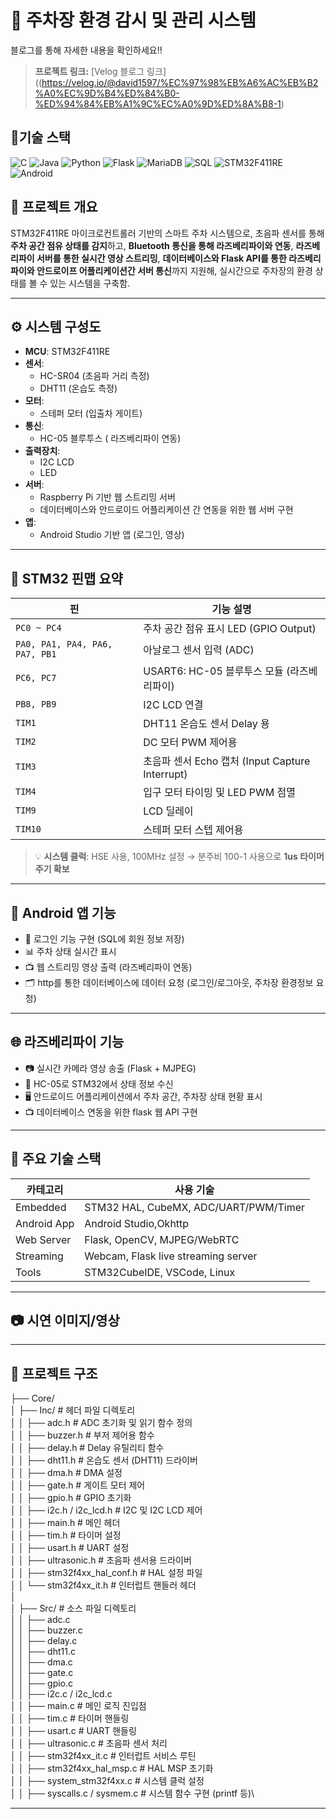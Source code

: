 # 🚗 주차장 환경 감시 및 관리 시스템

블로그를 통해 자세한 내용을 확인하세요!!
> **프로젝트 링크:** [Velog 블로그 링크]((https://velog.io/@david1597/%EC%97%98%EB%A6%AC%EB%B2%A0%EC%9D%B4%ED%84%B0-%ED%94%84%EB%A1%9C%EC%A0%9D%ED%8A%B8-1)

## 🧰기술 스택
![C](https://img.shields.io/badge/Language-C-blue?logo=c)
![Java](https://img.shields.io/badge/Language-Java-red?logo=openjdk)
![Python](https://img.shields.io/badge/Language-Python-yellow?logo=python)
![Flask](https://img.shields.io/badge/Framework-Flask-black?logo=flask)
![MariaDB](https://img.shields.io/badge/Database-MariaDB-blue?logo=mariadb)
![SQL](https://img.shields.io/badge/Query-SQL-lightgrey?logo=mysql)
![STM32F411RE](https://img.shields.io/badge/Board-STM32F411RE-darkgreen?logo=stmicroelectronics)
![Android](https://img.shields.io/badge/Platform-Android-green?logo=android)



## 📌 프로젝트 개요

STM32F411RE 마이크로컨트롤러 기반의 스마트 주차 시스템으로, 초음파 센서를 통해 **주차 공간 점유 상태를 감지**하고, **Bluetooth 통신을 통해 라즈베리파이와 연동**, **라즈베리파이 서버를 통한 실시간 영상 스트리밍**, **데이터베이스와 Flask API를 통한 라즈베리파이와 안드로이프 어플리케이션간 서버 통신**까지 지원해, 실시간으로 주차장의 환경 상태를 볼 수 있는 시스템을 구축함.

---

## ⚙️ 시스템 구성도

- **MCU**: STM32F411RE
- **센서**:
  - HC-SR04 (초음파 거리 측정)
  - DHT11 (온습도 측정)
- **모터**:
  - 스테퍼 모터 (입출차 게이트)
- **통신**:
  - HC-05 블루투스 ( 라즈베리파이 연동)
- **출력장치**:
  - I2C LCD
  - LED
- **서버**:
  - Raspberry Pi 기반 웹 스트리밍 서버
  - 데이터베이스와 안드로이드 어플리케이션 간 연동을 위한 웹 서버 구현
- **앱**:
  - Android Studio 기반 앱 (로그인, 영상)

---

## 📐 STM32 핀맵 요약

| 핀 | 기능 설명 |
|----|-----------|
| `PC0 ~ PC4` | 주차 공간 점유 표시 LED (GPIO Output) |
| `PA0, PA1, PA4, PA6, PA7, PB1` | 아날로그 센서 입력 (ADC) |
| `PC6, PC7` | USART6: HC-05 블루투스 모듈 (라즈베리파이) |
| `PB8, PB9` | I2C LCD 연결 |
| `TIM1` | DHT11 온습도 센서 Delay 용 |
| `TIM2` | DC 모터 PWM 제어용 |
| `TIM3` | 초음파 센서 Echo 캡처 (Input Capture Interrupt) |
| `TIM4` | 입구 모터 타이밍 및 LED PWM 점멸 |
| `TIM9` | LCD 딜레이 |
| `TIM10` | 스테퍼 모터 스텝 제어용 |

> 💡 **시스템 클럭**: HSE 사용, 100MHz 설정 → 분주비 100-1 사용으로 **1us 타이머 주기 확보**

---

## 📱 Android 앱 기능

- 🔐 로그인 기능 구현 (SQL에 회원 정보 저장)
- 📊 주차 상태 실시간 표시
- 📺 웹 스트리밍 영상 출력 (라즈베리파이 연동)
- 🗂️ http를 통한 데이터베이스에 데이터 요청 (로그인/로그아웃, 주차장 환경정보 요청)

---

## 🌐 라즈베리파이 기능

- 📷 실시간 카메라 영상 송출 (Flask + MJPEG)
- 📡 HC-05로 STM32에서 상태 정보 수신
- 🖥️ 안드로이드 어플리케이션에서 주차 공간, 주차장 상태 현황 표시
- 📺 데이터베이스 연동을 위한 flask 웹 API 구현

---

## 🧠 주요 기술 스택

| 카테고리 | 사용 기술 |
|----------|------------|
| Embedded | STM32 HAL, CubeMX, ADC/UART/PWM/Timer |
| Android App | Android Studio,Okhttp |
| Web Server | Flask, OpenCV, MJPEG/WebRTC |
| Streaming | Webcam, Flask live streaming server |
| Tools | STM32CubeIDE, VSCode, Linux |

---

## 📷 시연 이미지/영상



---

## 📁 프로젝트 구조

├── Core/\
│   ├── Inc/                          # 헤더 파일 디렉토리\
│   │   ├── adc.h                     # ADC 초기화 및 읽기 함수 정의\
│   │   ├── buzzer.h                 # 부저 제어용 함수\
│   │   ├── delay.h                  # Delay 유틸리티 함수\
│   │   ├── dht11.h                  # 온습도 센서 (DHT11) 드라이버\
│   │   ├── dma.h                    # DMA 설정\
│   │   ├── gate.h                   # 게이트 모터 제어\
│   │   ├── gpio.h                   # GPIO 초기화\
│   │   ├── i2c.h / i2c_lcd.h        # I2C 및 I2C LCD 제어\
│   │   ├── main.h                   # 메인 헤더\
│   │   ├── tim.h                    # 타이머 설정\
│   │   ├── usart.h                  # UART 설정\
│   │   ├── ultrasonic.h             # 초음파 센서용 드라이버\
│   │   ├── stm32f4xx_hal_conf.h     # HAL 설정 파일\
│   │   └── stm32f4xx_it.h           # 인터럽트 핸들러 헤더\
│\
│   ├── Src/                          # 소스 파일 디렉토리\
│   │   ├── adc.c\
│   │   ├── buzzer.c\
│   │   ├── delay.c\
│   │   ├── dht11.c\
│   │   ├── dma.c\
│   │   ├── gate.c\
│   │   ├── gpio.c\
│   │   ├── i2c.c / i2c_lcd.c\
│   │   ├── main.c                   # 메인 로직 진입점\
│   │   ├── tim.c                    # 타이머 핸들링\
│   │   ├── usart.c                  # UART 핸들링\
│   │   ├── ultrasonic.c            # 초음파 센서 처리\
│   │   ├── stm32f4xx_it.c           # 인터럽트 서비스 루틴\
│   │   ├── stm32f4xx_hal_msp.c      # HAL MSP 초기화\
│   │   ├── system_stm32f4xx.c       # 시스템 클럭 설정\
│   │   ├── syscalls.c / sysmem.c    # 시스템 함수 구현 (printf 등)\

---

##




